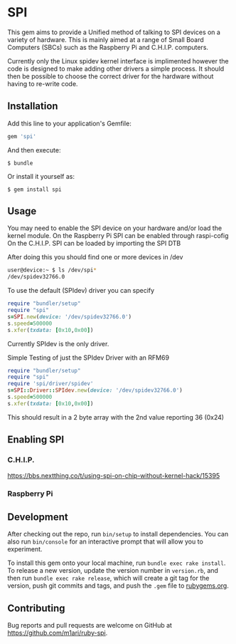 # SPI

This gem aims to provide a Unified method of talking to SPI devices on a variety of hardware. This is mainly aimed at a range of Small Board Computers (SBCs) such as the Raspberry Pi and C.H.I.P. computers.

Currently only the Linux spidev kernel interface is implimented however the code is designed to make adding other drivers a simple process. It should then be possible to choose the correct driver for the hardware without having to re-write code.

## Installation

Add this line to your application's Gemfile:

```ruby
gem 'spi'
```

And then execute:

    $ bundle

Or install it yourself as:

    $ gem install spi

## Usage

You may need to enable the SPI device on your hardware and/or load the kernel module.
On the Raspberry Pi SPI can be enabled through raspi-cofig
On the C.H.I.P. SPI can be loaded by importing the SPI DTB

After doing this you should find one or more devices in /dev
```bash
user@device:~ $ ls /dev/spi*
/dev/spidev32766.0
```

To use the default (SPIdev) driver you can specify
```ruby
require "bundler/setup"
require "spi"
s=SPI.new(device: '/dev/spidev32766.0')
s.speed=500000
s.xfer(txdata: [0x10,0x00])
```
Currently SPIdev is the only driver.


Simple Testing of just the SPIdev Driver with an RFM69
```ruby
require "bundler/setup"
require "spi"
require 'spi/driver/spidev'
s=SPI::Driver::SPIdev.new(device: '/dev/spidev32766.0')
s.speed=500000
s.xfer(txdata: [0x10,0x00])
```
This should result in a 2 byte array with the 2nd value reporting 36 (0x24)


## Enabling SPI
### C.H.I.P.
https://bbs.nextthing.co/t/using-spi-on-chip-without-kernel-hack/15395

### Raspberry Pi

## Development

After checking out the repo, run `bin/setup` to install dependencies. You can also run `bin/console` for an interactive prompt that will allow you to experiment.

To install this gem onto your local machine, run `bundle exec rake install`. To release a new version, update the version number in `version.rb`, and then run `bundle exec rake release`, which will create a git tag for the version, push git commits and tags, and push the `.gem` file to [rubygems.org](https://rubygems.org).

## Contributing

Bug reports and pull requests are welcome on GitHub at https://github.com/m1ari/ruby-spi.

